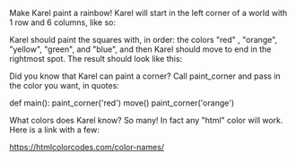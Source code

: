 Make Karel paint a rainbow! Karel will start in the left corner of a world with 1 row and 6 columns, like so:



Karel should paint the squares with, in order: the colors "red" , "orange", "yellow", "green", and "blue", and then Karel should move to end in the rightmost spot. The result should look like this:





Did you know that Karel can paint a corner? Call paint_corner and pass in the color you want, in quotes:

def main():
    paint_corner('red')
    move()
    paint_corner('orange')



What colors does Karel know? So many! In fact any "html" color will work. Here is a link with a few:

https://htmlcolorcodes.com/color-names/
